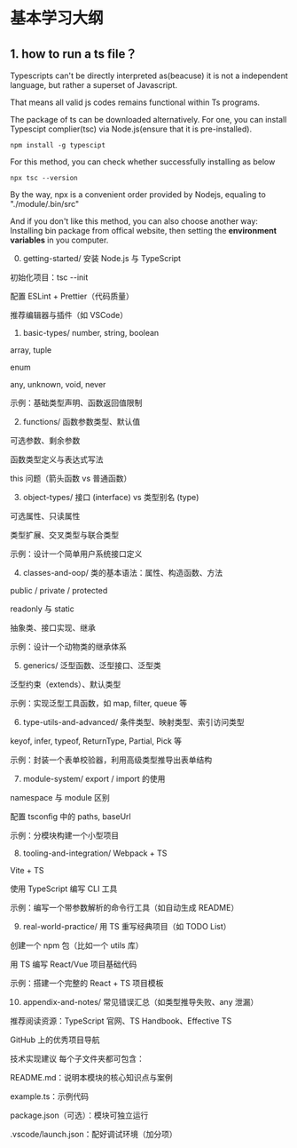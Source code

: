 # 基本学习大纲

## 1. how to run a ts file？

Typescripts can't be directly interpreted as(beacuse) it is not a independent language, but rather a superset of Javascript.

That means all valid js codes remains functional within Ts programs.

The package of ts can be downloaded alternatively. For one, you can install Typescipt complier(tsc) via Node.js(ensure that it is pre-installed).

```
npm install -g typescipt
```

For this method, you can check whether successfully installing as below

```
npx tsc --version
```

By the way, npx is a convenient order provided by Nodejs, equaling to "./module/.bin/src"

And if you don't like this method, you can also choose another way: Installing bin package from offical website, then setting the **environment variables** in you computer.




0. getting-started/
安装 Node.js 与 TypeScript

初始化项目：tsc --init

配置 ESLint + Prettier（代码质量）

推荐编辑器与插件（如 VSCode）

1. basic-types/
number, string, boolean

array, tuple

enum

any, unknown, void, never

示例：基础类型声明、函数返回值限制

2. functions/
函数参数类型、默认值

可选参数、剩余参数

函数类型定义与表达式写法

this 问题（箭头函数 vs 普通函数）

3. object-types/
接口 (interface) vs 类型别名 (type)

可选属性、只读属性

类型扩展、交叉类型与联合类型

示例：设计一个简单用户系统接口定义

4. classes-and-oop/
类的基本语法：属性、构造函数、方法

public / private / protected

readonly 与 static

抽象类、接口实现、继承

示例：设计一个动物类的继承体系

5. generics/
泛型函数、泛型接口、泛型类

泛型约束（extends）、默认类型

示例：实现泛型工具函数，如 map, filter, queue 等

6. type-utils-and-advanced/
条件类型、映射类型、索引访问类型

keyof, infer, typeof, ReturnType, Partial, Pick 等

示例：封装一个表单校验器，利用高级类型推导出表单结构

7. module-system/
export / import 的使用

namespace 与 module 区别

配置 tsconfig 中的 paths, baseUrl

示例：分模块构建一个小型项目

8. tooling-and-integration/
Webpack + TS

Vite + TS

使用 TypeScript 编写 CLI 工具

示例：编写一个带参数解析的命令行工具（如自动生成 README）

9. real-world-practice/
用 TS 重写经典项目（如 TODO List）

创建一个 npm 包（比如一个 utils 库）

用 TS 编写 React/Vue 项目基础代码

示例：搭建一个完整的 React + TS 项目模板

10. appendix-and-notes/
常见错误汇总（如类型推导失败、any 泄漏）

推荐阅读资源：TypeScript 官网、TS Handbook、Effective TS

GitHub 上的优秀项目导航

技术实现建议
每个子文件夹都可包含：

README.md：说明本模块的核心知识点与案例

example.ts：示例代码

package.json（可选）：模块可独立运行

.vscode/launch.json：配好调试环境（加分项）